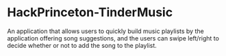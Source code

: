 # HackPrinceton-TinderMusic
An application that allows users to quickly build music playlists by the application offering song suggestions, and the users can swipe left/right to decide whether or not to add the song to the playlist.
